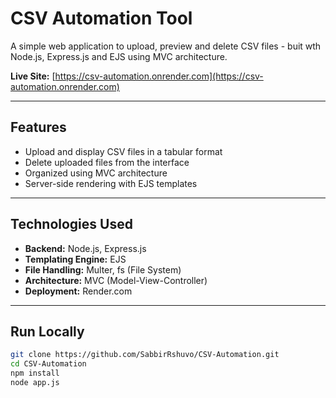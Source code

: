 # CSV Automation Tool
A simple web application to upload, preview and delete CSV files - buit wth Node.js, Express.js and EJS using MVC architecture. 

**Live Site:** [https://csv-automation.onrender.com](https://csv-automation.onrender.com)

---

##  Features

-  Upload and display CSV files in a tabular format
-  Delete uploaded files from the interface
-  Organized using MVC architecture
-  Server-side rendering with EJS templates

---
##  Technologies Used

- **Backend:** Node.js, Express.js  
- **Templating Engine:** EJS  
- **File Handling:** Multer, fs (File System)  
- **Architecture:** MVC (Model-View-Controller)  
- **Deployment:** Render.com
- ---

##  Run Locally

```bash
git clone https://github.com/SabbirRshuvo/CSV-Automation.git
cd CSV-Automation
npm install
node app.js
